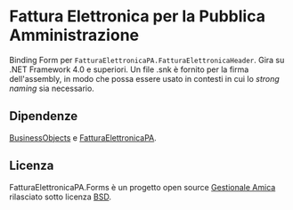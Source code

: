 ﻿# Fattura Elettronica per la Pubblica Amministrazione

Binding Form per `FatturaElettronicaPA.FatturaElettronicaHeader`. Gira su .NET Framework 4.0 e superiori. Un file .snk è fornito per la firma dell'assembly, in modo che possa essere usato in contesti in cui lo *strong naming* sia necessario.

## Dipendenze
[BusinessObjects][bo] e [FatturaElettronicaPA][fepa].

## Licenza
FatturaElettronicaPA.Forms è un progetto open source [Gestionale Amica][ga] rilasciato sotto licenza [BSD][bsd].

[bo]: http://github.com/FatturaElettronicaPA/BusinessObjects 
[fepa]: http://github.com/FatturaElettronicaPA
[ga]: http://gestionaleamica.com
[bsd]: http://github.com/FatturaElettronicaPA/FatturaElettronicaPA.Forms/blob/master/LICENSE
